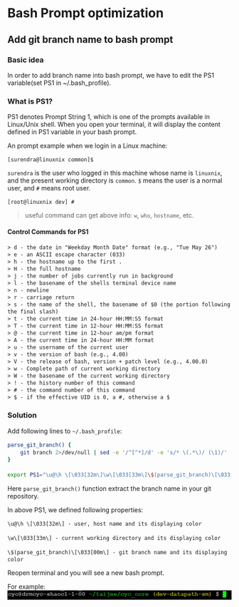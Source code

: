 # Bash Prompt optimization
## Add git branch name to bash prompt
### Basic idea
In order to add branch name into bash prompt, we have to edit the PS1 variable(set PS1 in ~/.bash_profile).

### What is PS1?
PS1 denotes Prompt String 1, which is one of the prompts available in Linux/Unix shell.
When you open your terminal, it will display the content defined in PS1 variable in your bash prompt.

An prompt example when we login in a Linux machine:
```
[surendra@linuxnix common]$
```
`surendra` is the user who logged in this machine whose name is `linuxnix`, and the present working directory is `common`. `$` means the user is a normal user, and `#` means root user.
```
[root@linuxnix dev] #
```
> useful command can get above info: `w`, `who`, `hostname`, etc.

#### Control Commands for PS1
```
> d - the date in "Weekday Month Date" format (e.g., "Tue May 26")
> e - an ASCII escape character (033)
> h - the hostname up to the first .
> H - the full hostname
> j - the number of jobs currently run in background
> l - the basename of the shells terminal device name
> n - newline
> r - carriage return
> s - the name of the shell, the basename of $0 (the portion following the final slash)
> t - the current time in 24-hour HH:MM:SS format
> T - the current time in 12-hour HH:MM:SS format
> @ - the current time in 12-hour am/pm format
> A - the current time in 24-hour HH:MM format
> u - the username of the current user
> v - the version of bash (e.g., 4.00)
> V - the release of bash, version + patch level (e.g., 4.00.0)
> w - Complete path of current working directory
> W - the basename of the current working directory
> ! - the history number of this command
> # - the command number of this command
> $ - if the effective UID is 0, a #, otherwise a $
```

### Solution
Add following lines to `~/.bash_profile`:
```Bash
parse_git_branch() {
    git branch 2>/dev/null | sed -e '/^[^*]/d' -e 's/* \(.*\)/ (\1)/'
}

export PS1="\u@\h \[\033[32m\]\w\[\033[33m\]\$(parse_git_branch)\[\033[00m\] $ "
```
Here `parse_git_branch()` function extract the branch name in your git repository.

In above PS1, we defined following properties:
```
\u@\h \[\033[32m\] - user, host name and its displaying color

\w\[\033[33m\] - current working directory and its displaying color

\$(parse_git_branch)\[\033[00m\] - git branch name and its displaying color
```
Reopen terminal and you will see a new bash prompt.

For example:
![Prompt with Git Branch name](../pic/prompt-with-git-branch-name.JPG)
